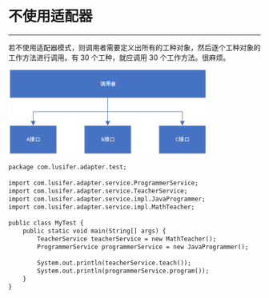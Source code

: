 # 不使用适配器

---

若不使用适配器模式，则调用者需要定义出所有的工种对象，然后逐个工种对象的工作方法进行调用。有 30 个工种，就应调用 30 个工作方法。很麻烦。

![](/assets/10001.png)

```
package com.lusifer.adapter.test;

import com.lusifer.adapter.service.ProgrammerService;
import com.lusifer.adapter.service.TeacherService;
import com.lusifer.adapter.service.impl.JavaProgrammer;
import com.lusifer.adapter.service.impl.MathTeacher;

public class MyTest {
    public static void main(String[] args) {
        TeacherService teacherService = new MathTeacher();
        ProgrammerService programmerService = new JavaProgrammer();

        System.out.println(teacherService.teach());
        System.out.println(programmerService.program());
    }
}
```